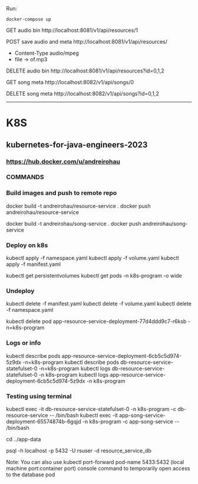 Run:
 ```
 docker-compose up
 ```





GET audio bin
http://localhost:8081/v1/api/resources/1

POST save audio and meta
http://localhost:8081/v1/api/resources/
- Content-Type audio/mpeg
- file -> of.mp3

DELETE audio bin
http://localhost:8081/v1/api/resources?id=0,1,2



GET song meta
http://localhost:8082/v1/api/songs/0

DELETE song meta
http://localhost:8082/v1/api/songs?id=0,1,2



---
# K8S
## kubernetes-for-java-engineers-2023
### https://hub.docker.com/u/andreirohau

### COMMANDS

### Build images and push to remote repo
docker build -t andreirohau/resource-service .
docker push andreirohau/resource-service

docker build -t andreirohau/song-service .
docker push andreirohau/song-service

### Deploy on k8s
kubectl apply -f namespace.yaml
kubectl apply -f volume.yaml
kubectl apply -f manifest.yaml

kubectl get persistentvolumes
kubectl get pods -n k8s-program -o wide

### Undeploy
kubectl delete -f manifest.yaml
kubectl delete -f volume.yaml
kubectl delete -f namespace.yaml

kubectl delete pod app-resource-service-deployment-77d4ddd9c7-r6ksb -n=k8s-program

### Logs or info
kubectl describe pods app-resource-service-deployment-6cb5c5d974-5z9dx -n=k8s-program
kubectl describe pods db-resource-service-statefulset-0 -n=k8s-program
kubectl logs db-resource-service-statefulset-0 -n k8s-program
kubectl logs app-resource-service-deployment-6cb5c5d974-5z9dx -n k8s-program

### Testing using terminal
kubectl exec -it db-resource-service-statefulset-0 -n k8s-program -c db-resource-service -- /bin/bash
kubectl exec -it app-song-service-deployment-65574874b-6gqjd -n k8s-program -c app-song-service -- /bin/bash

cd ../app-data

psql -h localhost -p 5432 -U rsuser -d resource_service_db

Note: You can also use 
kubectl port-forward pod-name 5433:5432 
(local machine port:container port) console command to temporarily open access to the database pod




